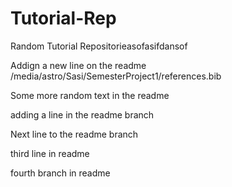 # Tutorial-Rep

Random Tutorial Repositorieasofasifdansof

Addign a new line on the readme
/media/astro/Sasi/SemesterProject1/references.bib

Some more random text in the readme

adding a line in the readme branch

Next line to the readme branch

third line in readme

fourth branch in readme
